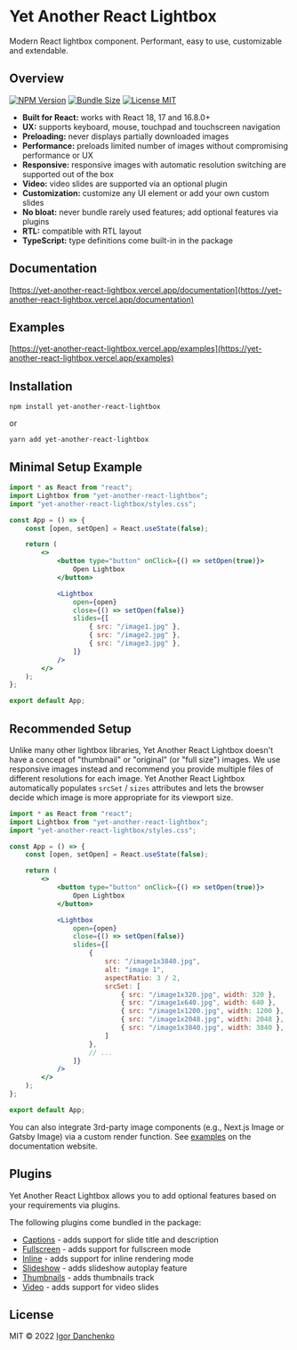 # Yet Another React Lightbox

Modern React lightbox component. Performant, easy to use, customizable and extendable.

## Overview

[![NPM Version](https://img.shields.io/npm/v/yet-another-react-lightbox?color=blue)](https://www.npmjs.com/package/yet-another-react-lightbox)
[![Bundle Size](https://img.shields.io/bundlephobia/minzip/yet-another-react-lightbox?color=blue)](https://bundlephobia.com/package/yet-another-react-lightbox)
[![License MIT](https://img.shields.io/npm/l/yet-another-react-lightbox?color=blue)](LICENSE)

- **Built for React:** works with React 18, 17 and 16.8.0+
- **UX:** supports keyboard, mouse, touchpad and touchscreen navigation
- **Preloading:** never displays partially downloaded images
- **Performance:** preloads limited number of images without compromising performance or UX
- **Responsive:** responsive images with automatic resolution switching are supported out of the box
- **Video:** video slides are supported via an optional plugin
- **Customization:** customize any UI element or add your own custom slides
- **No bloat:** never bundle rarely used features; add optional features via plugins
- **RTL:** compatible with RTL layout
- **TypeScript:** type definitions come built-in in the package

## Documentation

[https://yet-another-react-lightbox.vercel.app/documentation](https://yet-another-react-lightbox.vercel.app/documentation)

## Examples

[https://yet-another-react-lightbox.vercel.app/examples](https://yet-another-react-lightbox.vercel.app/examples)

## Installation

```shell
npm install yet-another-react-lightbox
```

or

```shell
yarn add yet-another-react-lightbox
```

## Minimal Setup Example

```jsx
import * as React from "react";
import Lightbox from "yet-another-react-lightbox";
import "yet-another-react-lightbox/styles.css";

const App = () => {
    const [open, setOpen] = React.useState(false);

    return (
        <>
            <button type="button" onClick={() => setOpen(true)}>
                Open Lightbox
            </button>

            <Lightbox
                open={open}
                close={() => setOpen(false)}
                slides={[
                    { src: "/image1.jpg" },
                    { src: "/image2.jpg" },
                    { src: "/image3.jpg" },
                ]}
            />
        </>
    );
};

export default App;
```

## Recommended Setup

Unlike many other lightbox libraries, Yet Another React Lightbox doesn't have a concept of "thumbnail" or "original"
(or "full size") images. We use responsive images instead and recommend you provide multiple files of different
resolutions for each image. Yet Another React Lightbox automatically populates `srcSet` / `sizes` attributes and lets
the browser decide which image is more appropriate for its viewport size.

```jsx
import * as React from "react";
import Lightbox from "yet-another-react-lightbox";
import "yet-another-react-lightbox/styles.css";

const App = () => {
    const [open, setOpen] = React.useState(false);

    return (
        <>
            <button type="button" onClick={() => setOpen(true)}>
                Open Lightbox
            </button>

            <Lightbox
                open={open}
                close={() => setOpen(false)}
                slides={[
                    {
                        src: "/image1x3840.jpg",
                        alt: "image 1",
                        aspectRatio: 3 / 2,
                        srcSet: [
                            { src: "/image1x320.jpg", width: 320 },
                            { src: "/image1x640.jpg", width: 640 },
                            { src: "/image1x1200.jpg", width: 1200 },
                            { src: "/image1x2048.jpg", width: 2048 },
                            { src: "/image1x3840.jpg", width: 3840 },
                        ]
                    },
                    // ...
                ]}
            />
        </>
    );
};

export default App;
```

You can also integrate 3rd-party image components (e.g., Next.js Image or Gatsby Image) via a custom render function.
See [examples](https://yet-another-react-lightbox.vercel.app/examples) on the documentation website.

## Plugins

Yet Another React Lightbox allows you to add optional features based on your requirements via plugins.

The following plugins come bundled in the package:

- [Captions](https://yet-another-react-lightbox.vercel.app/plugins/captions) - adds support for slide title and
  description
- [Fullscreen](https://yet-another-react-lightbox.vercel.app/plugins/fullscreen) - adds support for fullscreen mode
- [Inline](https://yet-another-react-lightbox.vercel.app/plugins/inline) - adds support for inline rendering mode
- [Slideshow](https://yet-another-react-lightbox.vercel.app/plugins/slideshow) - adds slideshow autoplay feature
- [Thumbnails](https://yet-another-react-lightbox.vercel.app/plugins/thumbnails) - adds thumbnails track
- [Video](https://yet-another-react-lightbox.vercel.app/plugins/video) - adds support for video slides

## License

MIT © 2022 [Igor Danchenko](https://github.com/igordanchenko)
